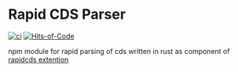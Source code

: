# Rapid CDS Parser
[![ci](https://github.com/rapid-d9t/rapid-cds-parser/actions/workflows/ci.yml/badge.svg?branch=main)](https://github.com/zkud/rapid-cds-parser/actions/workflows/ci.yml)
[![Hits-of-Code](https://hitsofcode.com/github/rapid-d9t/rapid-cds-parser?branch=main)](https://hitsofcode.com/github/zkud/rapid-cds-parser/view?branch=main)

npm module for rapid parsing of cds written in rust as component of [rapidcds extention](https://github.com/rapid-r9t/rapidcds)
